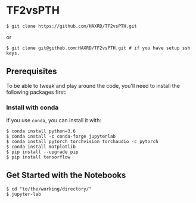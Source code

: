 # TF2vsPTH
```(shell)
$ git clone https://github.com/HAXRD/TF2vsPTH.git
```
or
```(shell)
$ git clone git@github.com:HAXRD/TF2vsPTH.git # if you have setup ssh keys.
```

## Prerequisites
To be able to tweak and play around the code, you'll need to install the following packages first:
### Install with conda
If you use `conda`, you can install it with:
```(shell)
$ conda install python=3.6
$ conda install -c conda-forge jupyterlab
$ conda install pytorch torchvision torchaudio -c pytorch
$ conda install matplotlib
$ pip install --upgrade pip
$ pip install tensorflow
```

## Get Started with the Notebooks
```(shell)
$ cd "to/the/working/directory/"
$ jupyter-lab
```